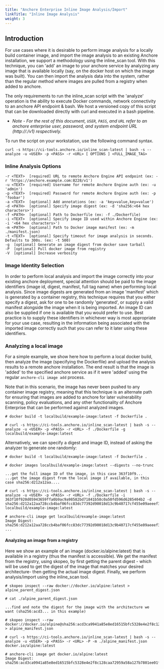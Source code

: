 ```yaml
---
title: "Anchore Enterprise Inline Image Analysis/Import"
linkTitle: "Inline Image Analysis"
weight: 3
---
```


## Introduction
For use cases where it is desirable to perform image analysis for a locally build container image, and import the image analysis to an existing Anchore installation, we support a methodology using the inline_scan tool.  With this technique, you can 'add' an image to your anchore service by analyzing any image that is available locally (say, on the docker host on which the image was built). You can then import the analysis data into the system, rather than the regular method where images are pulled from a registry when added to anchore.

The only requirements to run the inline_scan script with the 'analyze' operation is the ability to execute Docker commands, network connectivity to an anchore API endpoint & bash. We host a versioned copy of this script that can be downloaded directly with curl and executed in a bash pipeline.

* *Note - For the rest of this document, `USER`, `PASS`, and `URL` refer to an anchore enterprise user, password, and system endpoint URL (http://<anchore-enterprise-host>:<port>/v1) respectively.*

To run the script on your workstation, use the following command syntax.

`curl -s https://ci-tools.anchore.io/inline_scan-latest | bash -s -- analyze -u <USER> -p <PASS> -r <URL> [ OPTIONS ] <FULL_IMAGE_TAG>`

### Inline Analysis Options
```
-r <TEXT>  [required] URL to remote Anchore Engine API endpoint (ex: -r 'https://anchore.example.com:8228/v1')
-u <TEXT>  [required] Username for remote Anchore Engine auth (ex: -u 'admin')
-p <TEXT>  [required] Password for remote Anchore Engine auth (ex: -p 'foobar')
-a <TEXT>  [optional] Add annotations (ex: -a 'key=value,key=value')
-d <PATH>  [optional] Specify image digest (ex: -d 'sha256:<64 hex characters>')
-f <PATH>  [optional] Path to Dockerfile (ex: -f ./Dockerfile)
-i <TEXT>  [optional] Specify image ID used within Anchore Engine (ex: -i '<64 hex characters>')
-m <PATH>  [optional] Path to Docker image manifest (ex: -m ./manifest.json)
-t <TEXT>  [optional] Specify timeout for image analysis in seconds. Defaults to 300s. (ex: -t 500)
-g  [optional] Generate an image digest from docker save tarball
-P  [optional] Pull docker image from registry
-V  [optional] Increase verbosity
```

### Image Identity Selection
In order to perform local analysis and import the image correctly into your existing anchore deployment, special attention should be paid to the image identifiers (image id, digest, manifest, full tag name) when performing local analysis.  Since image digests are generated from an image 'manifest' which is generated by a container registry, this technique requires that you either specify a digest, ask for one to be randomly 'generated', or supply a valid manifest alongside the image when it is being imported.  An image ID can also be supplied if one is available that you would prefer to use.  Best practice is to supply these identifiers in whichever way is most appropriate for your use case, resulting in the information being associated with the imported image correctly such that you can refer to it later using these identifiers.  

### Analyzing a local image
For a simple example, we show here how to perform a local docker build, then analyze the image (specifying the Dockerfile) and upload the analysis results to a remote anchore installation. The end result is that the image is 'added' to the specified anchore service as if it were 'added' using the regular `anchore-cli image add` process. 

Note that in this scenario, the image has never been pushed to any container image registry, meaning that this technique is an alternate path for ensuring that images are added to anchore for later vulnerability scanning, policy evaluations, and any other functionality of Anchore Enterprise that can be performed against analyzed images.

```
# docker build -t localbuild/example-image:latest -f Dockerfile .

# curl -s https://ci-tools.anchore.io/inline_scan-latest | bash -s -- analyze -u <USER> -p <PASS> -r <URL> -f ./Dockerfile -g localbuild/example-image:latest
```

Alternatively, we can specify a digest and image ID, instead of asking the analyzer to generate one randomly:
```
# docker build -t localbuild/example-image:latest -f Dockerfile .

# docker images localbuild/example-image:latest --digests --no-trunc

...get the full image ID of the image, in this case 363f10f9...
...get the image digest from the local image if available, in this case sha256:d212a12aa....

# curl -s https://ci-tools.anchore.io/inline_scan-latest | bash -s -- analyze -u <USER> -p <PASS> -r <URL> -f ./Dockerfile -i 363f10f920d05943659ffa0b9ac9a98582bd71841b58c0a50fd596d6285404b2 -d sha256:d212a12aa728ccb4baf06fcc83dc77392d90018d13c9b40717cf455e09aeeef3 localbuild/example-image:latest

# anchore-cli image get localbuild/example-image:latest
Image Digest: sha256:d212a12aa728ccb4baf06fcc83dc77392d90018d13c9b40717cf455e09aeeef3
...
```

#### Analyzing an image from a registry
Here we show an example of an image (docker.io/alpine:latest) that is available in a registry (thus the manifest is accessible). We get the manifest from the registry, using skopeo, by first getting the parent digest - which will be used to get the digest of the image that matches your desired architecture- then getting the actual image digest.  Finally, we perform analysis/import using the inline_scan tool.

```
# skopeo inspect --raw docker://docker.io/alpine:latest > alpine_parent_digest.json

# cat ./alpine_parent_digest.json

...find and note the digest for the image with the architecture we want (sha256:acd3... in this example)

# skopeo inspect --raw docker://docker.io/alpine@sha256:acd3ca9941a85e8ed16515bfc5328e4e2f8c128caa72959a58a127b7801ee01f > alpine_manifest.json

# curl -s https://ci-tools.anchore.io/inline_scan-latest | bash -s -- analyze -u <USER> -p <PASS> -r <URL> -P -m ./alpine_manifest.json docker.io/alpine:latest

# anchore-cli image get docker.io/alpine:latest
Image Digest: sha256:acd3ca9941a85e8ed16515bfc5328e4e2f8c128caa72959a58a127b7801ee01f
```